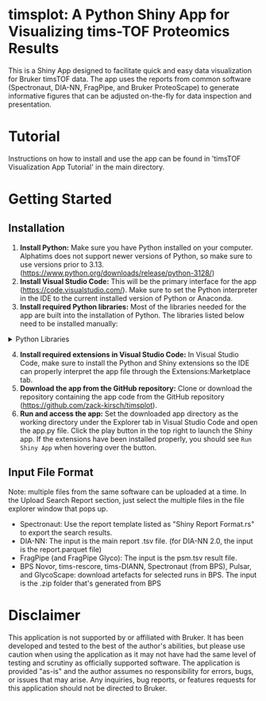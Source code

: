 # timsplot: A Python Shiny App for Visualizing tims-TOF Proteomics Results
This is a Shiny App designed to facilitate quick and easy data visualization for Bruker timsTOF data. The app uses the reports from common software (Spectronaut, DIA-NN, FragPipe, and Bruker ProteoScape) to generate informative figures that can be adjusted on-the-fly for data inspection and presentation. 

# Tutorial
Instructions on how to install and use the app can be found in 'timsTOF Visualization App Tutorial' in the main directory.

# Getting Started
## Installation
1. **Install Python:** Make sure you have Python installed on your computer. Alphatims does not support newer versions of Python, so make sure to use versions prior to 3.13. (<https://www.python.org/downloads/release/python-3128/>)
2. **Install Visual Studio Code:** This will be the primary interface for the app (<https://code.visualstudio.com/>). Make sure to set the Python interpreter in the IDE to the current installed version of Python or Anaconda.
3. **Install required Python libraries:** Most of the libraries needed for the app are built into the installation of Python. The libraries listed below need to be installed manually:

<details>
  
<summary>Python Libraries</summary>

  #### Note: When installing Python libraries, make sure that the installation is under the selected Python interpreter in Visual Studio Code (e.g. if Anaconda is used as the Python interpreter, perform the installations in a Conda powershell prompt).
  #### Each library can be installed in a powershell terminal by typing `pip install {library}`.
  #### Alternatively, make sure the requirements.txt file is in the same directory as the app.py and use `py -m pip install -r requirements.txt` to bulk-install all the nececssary libraries
  - alphatims
  - colorcet
  - faicons
  - hvplot
  - logomaker
  - matplotlib-venn
  - pyarrow
  - scikit-learn
  - shiny
  - shinyswatch
  - upsetplot

</details>

4. **Install required extensions in Visual Studio Code:** In Visual Studio Code, make sure to install the Python and Shiny extensions so the IDE can properly interpret the app file through the Extensions:Marketplace tab.
5. **Download the app from the GitHub repository:** Clone or download the repository containing the app code from the GitHub repository (<https://github.com/zack-kirsch/timsplot>).
6. **Run and access the app:** Set the downloaded app directory as the working directory under the Explorer tab in Visual Studio Code and open the app.py file. Click the play button in the top right to launch the Shiny app. If the extensions have been installed properly, you should see `Run Shiny App` when hovering over the button.

## Input File Format
Note: multiple files from the same software can be uploaded at a time. In the Upload Search Report section, just select the multiple files in the file explorer window that pops up.
- Spectronaut: Use the report template listed as "Shiny Report Format.rs" to export the search results.
- DIA-NN: The input is the main report .tsv file. (for DIA-NN 2.0, the input is the report.parquet file)
- FragPipe (and FragPipe Glyco): The input is the psm.tsv result file.
- BPS Novor, tims-rescore, tims-DIANN, Spectronaut (from BPS), Pulsar, and GlycoScape: download artefacts for selected runs in BPS. The input is the .zip folder that's generated from BPS

# Disclaimer
This application is not supported by or affiliated with Bruker. It has been developed and tested to the best of the author's abilities, but please use caution when using the application as it may not have had the same level of testing and scrutiny as officially supported software. The application is provided "as-is" and the author assumes no responsibility for errors, bugs, or issues that may arise. Any inquiries, bug reports, or features requests for this application should not be directed to Bruker. 
